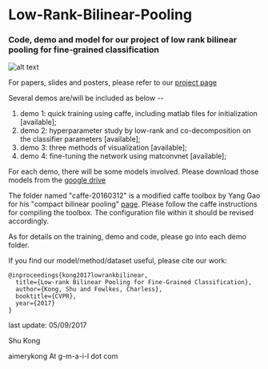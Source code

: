# Low-Rank-Bilinear-Pooling
### Code, demo and model for our project of low rank bilinear pooling for fine-grained classification

![alt text](http://www.ics.uci.edu/~skong2/img/focusHighlight_3vis.png "visualization")



For papers, slides and posters, please refer to our [project page](http://www.ics.uci.edu/~skong2/lr_bilinear.html "LRBP")

Several demos are/will be included as below -- 

1. demo 1: quick training using caffe, including matlab files for initialization [available];
2. demo 2: hyperparameter study by low-rank and co-decomposition on the classifier parameters [available];
3. demo 3: three methods of visualization [available];
4. demo 4: fine-tuning the network using matconvnet [available];

For each demo, there will be some models involved. Please download those models from the [google drive](https://drive.google.com/open?id=0BxeylfSgpk1MOWt3U1U4WWdmSkk)


The folder named "caffe-20160312" is a modified caffe toolbox by Yang Gao for his "compact bilinear pooling" [page](https://github.com/gy20073/compact_bilinear_pooling). 
Please follow the caffe instructions for compiling the toolbox. The configuration file within it should be revised accordingly. 

As for details on the training, demo and code, please go into each demo folder.


If you find our model/method/dataset useful, please cite our work:

    @inproceedings{kong2017lowrankbilinear,
      title={Low-rank Bilinear Pooling for Fine-Grained Classification},
      author={Kong, Shu and Fowlkes, Charless},
      booktitle={CVPR},
      year={2017}
    }




last update: 05/09/2017

Shu Kong

aimerykong At g-m-a-i-l dot com
